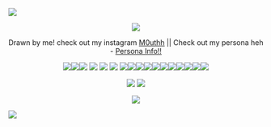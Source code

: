 
![](https://64.media.tumblr.com/ae257885c0664ea1e1c006f7051e3797/c1d6e82fd0eaea4e-51/s2048x3072/a231ffe9b62caed0d264ea8bbdc5175a0fe37baf.pnj)

<p align="center"

![](https://file.garden/Zm-rK-jl3x2Hb48C/IMG_6437.jpg)

</p>


<p align="center"

Drawn by me! check out my instagram [M0uthh](https://www.instagram.com/m0uthh/) || Check out my persona heh - [Persona Info!!](https://rentry.co/KnaveHarlequin)

</p>


<p align="center"

![](https://64.media.tumblr.com/25af87300f0c0e8e2a8fea4dc5957ed3/5f73dcc39478e4c2-dc/s75x75_c1/190cc3b64ac178024550406bf2ee46f6ce574280.gifv)![](https://64.media.tumblr.com/ea4bb445a379c7bf39c50b8aa0e69494/1d84213d430b57d6-88/s250x400/e90c12dea8ce6b5e73a524af59f8322ba14494c1.gifv)![](https://64.media.tumblr.com/e9566822f3021a7434d31a0d82dee919/1d84213d430b57d6-67/s250x400/b57f010aceef84cfc50c54eb9b0eecd4b4828e53.gifv)
![](https://64.media.tumblr.com/6566c53e56b9ee87f0aff8a2a0d02e59/1d84213d430b57d6-b9/s250x400/0add1eb9e1e50a26f77a68ecf7a38aefa48f0dcd.gifv)
![](https://web.archive.org/web/20090829111400im_/http://www.geocities.com/tecraft@sbcglobal.net/CowboyboyUp.gif)
![](https://64.media.tumblr.com/9a89d2e86fddcae01c77e1f6c72cd527/5f73dcc39478e4c2-9c/s75x75_c1/8f5cb592c07e62bd81e9b72930e6add59574b740.gifv)
![](https://file.garden/Zm-rK-jl3x2Hb48C/blinkiesCafe-Xt.gif)![](https://supplies.ju.mp/assets/images/gallery08/549a90e9_original.gif?v=6a50b904)![](https://64.media.tumblr.com/8d865b703967be2eb47e4cc2b9f6f794/e2b6e98990cdb8dc-b6/s250x400/3a49f401d4399aaf19bd5660e607ab8520e522a6.gifv)![](https://64.media.tumblr.com/cb1b848cf97acda81b5a649f6f6deb20/66049539397b4fb1-2c/s250x400/7accda068397222402454502c82b75ce87621486.gifv)![](https://64.media.tumblr.com/8bce143fdb6bef2160a2c7b3747ca019/4795cfa910778ffc-74/s250x400/44dab5461f949e965defd38060673917e6ce1f5b.gifv)![](https://64.media.tumblr.com/d772820f9c350a3e58e004e492776812/tumblr_pryeqy3cRo1uucqea_250.gifv)![](https://64.media.tumblr.com/ee5c05ad8a4054ce206d94aff75d2d92/5dc518e210c27672-5a/s250x400/021cce3f9ac6920a59d99bf21a958a27d11787a8.gifv)![](https://64.media.tumblr.com/cbf7906496815b5268eaf5d0d6b8e7ea/4faa5aeb42a8f4f2-19/s250x400/3044e240a20d13fcd55f32d29dacc313c8a1c2b1.gifv)![](https://64.media.tumblr.com/01420d3253d92735aec4aad34ee5de0d/440fd50c001347c2-4d/s250x400/fabff4ba2836fa39ea411b857c1f796cc68dc9be.gifv)![](https://file.garden/Zm-rK-jl3x2Hb48C/blinkiesCafe-8u.gif)![](https://64.media.tumblr.com/4ad351ecba5abb48615ca81b92f58388/3796a4fc1dcdb487-43/s100x200/0501b60a3c674062342d0b115455faa87651598d.gifv)

</p>

<p align="center"

![](https://file.garden/Zm-rK-jl3x2Hb48C/7b69d07e57bbbb7478a0b2989454fe881279a11e.gifv) ![](https://www.simpleimageresizer.com/_uploads/photos/be7f02a0/tumblr_967b97ba02efdca46e004c2115e05fc8_7c753c79_2048_5_2.jpg)

</p>


<p align="center"

![](https://web.archive.org/web/20091027001005im_/http://www.geocities.com/atticty/booprope.gif)

</p>

![](https://64.media.tumblr.com/ba39c9472c1c7d0260af904bfaad4f6b/c1d6e82fd0eaea4e-55/s2048x3072/3c63a5d4eb9413447a1af3fc1bd227547d2e2481.pnj)
